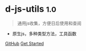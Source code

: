# d-js-utils <small>1.0</small>

> 通用js收集，方便日后使用和查阅

* 原生js，多种类型方法，工具函数

[GitHub](https://github.com/docsifyjs/docsify/)
[Get Started](#docsify)
